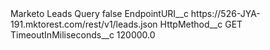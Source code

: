 <?xml version="1.0" encoding="UTF-8"?>
<CustomMetadata xmlns="http://soap.sforce.com/2006/04/metadata" xmlns:xsi="http://www.w3.org/2001/XMLSchema-instance" xmlns:xsd="http://www.w3.org/2001/XMLSchema">
    <label>Marketo Leads Query</label>
    <protected>false</protected>
    <values>
        <field>EndpointURI__c</field>
        <value xsi:type="xsd:string">https://526-JYA-191.mktorest.com/rest/v1/leads.json</value>
    </values>
    <values>
        <field>HttpMethod__c</field>
        <value xsi:type="xsd:string">GET</value>
    </values>
    <values>
        <field>TimeoutInMiliseconds__c</field>
        <value xsi:type="xsd:double">120000.0</value>
    </values>
</CustomMetadata>
